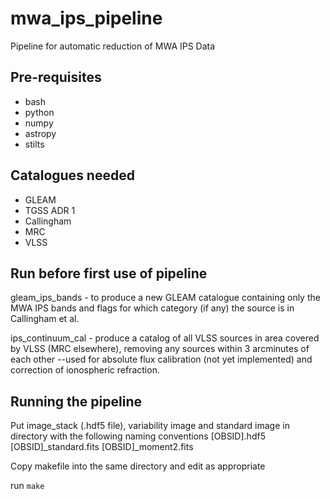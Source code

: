 # mwa_ips_pipeline
Pipeline for automatic reduction of MWA IPS Data

## Pre-requisites
- bash
- python
- numpy
- astropy
- stilts

## Catalogues needed
- GLEAM
- TGSS ADR 1
- Callingham
- MRC
- VLSS

## Run before first use of pipeline

gleam_ips_bands - to produce a new GLEAM catalogue containing only the MWA IPS bands and flags for which category (if any) the source is in Callingham et al.

ips_continuum_cal - produce a catalog of all VLSS sources in area covered by VLSS (MRC elsewhere), removing any sources within 3 arcminutes of each other --used for absolute flux calibration (not yet      implemented) and correction of ionospheric refraction.

## Running the pipeline

Put image_stack (.hdf5 file), variability image and standard image in directory with the following naming conventions
[OBSID].hdf5
[OBSID]_standard.fits
[OBSID]_moment2.fits

Copy makefile into the same directory and edit as appropriate

run `make`
